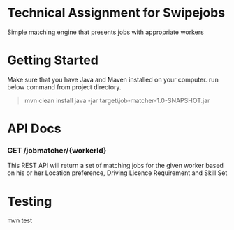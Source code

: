 # Technical Assignment for Swipejobs
Simple matching engine that presents jobs with appropriate workers
# Getting Started
Make sure that you have Java and Maven installed on your computer.
run below command from project directory. 
> mvn clean install
> java -jar target\job-matcher-1.0-SNAPSHOT.jar

# API Docs
### GET /jobmatcher/{workerId}
This REST API will return a set of matching jobs for the given worker based on his or her Location preference, Driving Licence Requirement and Skill Set
# Testing
mvn test

